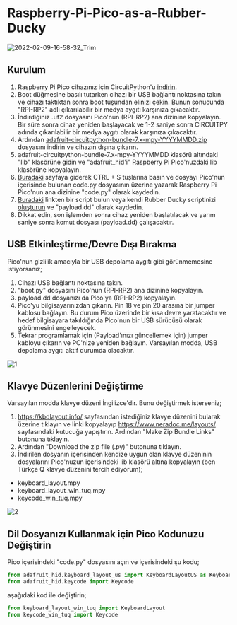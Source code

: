 # Raspberry-Pi-Pico-as-a-Rubber-Ducky 

![2022-02-09-16-58-32_Trim](https://user-images.githubusercontent.com/29992381/153216687-11a80cd9-38f5-4b8a-b247-9fe963997136.gif)


## Kurulum

1) Raspberry Pi Pico cihazınız için CircuitPython'u [indirin](https://circuitpython.org/board/raspberry_pi_pico/). 
2) Boot düğmesine basılı tutarken cihazı bir USB bağlantı noktasına takın ve cihazı taktıktan sonra boot tuşundan elinizi çekin. Bunun sonucunda "RPI-RP2" adlı çıkarılabilir bir medya aygıtı karşınıza çıkacaktır.
3) İndirdiğiniz .uf2 dosyasını Pico'nun (RPI-RP2) ana dizinine kopyalayın. Bir süre sonra cihaz yeniden başlayacak ve 1-2 saniye sonra CIRCUITPY adında çıkarılabilir bir medya aygıtı olarak karşınıza çıkacaktır.
4) Ardından [adafruit-circuitpython-bundle-7.x-mpy-YYYYMMDD.zip](https://github.com/adafruit/Adafruit_CircuitPython_Bundle/releases/latest) dosyasını indirin ve cihazın dışına çıkarın. 
5) adafruit-circuitpython-bundle-7.x-mpy-YYYYMMDD klasörü altındaki "lib" klasörüne gidin ve "adafruit_hid'i" Raspberry Pi Pico'nuzdaki lib klasörüne kopyalayın.
6) [Buradaki](https://raw.githubusercontent.com/dbisu/pico-ducky/main/duckyinpython.py) sayfaya giderek CTRL + S tuşlarına basın ve dosyayı Pico'nun içerisinde bulunan code.py dosyasının üzerine yazarak Raspberry Pi Pico'nun ana dizinine "code.py" olarak kaydedin.
7) [Buradaki](https://github.com/hak5darren/USB-Rubber-Ducky/wiki/Payloads) linkten bir script bulun veya kendi Rubber Ducky scriptinizi [oluşturun](https://github.com/hak5darren/USB-Rubber-Ducky/wiki/Duckyscript) ve "payload.dd" olarak kaydedin.
8) Dikkat edin, son işlemden sonra cihaz yeniden başlatılacak ve yarım saniye sonra komut dosyası (payload.dd) çalışacaktır.

## USB Etkinleştirme/Devre Dışı Bırakma

Pico'nun gizlilik amacıyla bir USB depolama aygıtı gibi görünmemesine istiyorsanız;
1) Cihazı USB bağlantı noktasına takın.
2) "boot.py" dosyasını Pico'nun (RPI-RP2) ana dizinine kopyalayın.
3) payload.dd dosyanızı da Pico'ya (RPI-RP2) kopyalayın.
4) Pico'yu bilgisayarınızdan çıkarın. Pin 18 ve pin 20 arasına bir jumper kablosu bağlayın. Bu durum Pico üzerinde bir kısa devre yaratacaktır ve hedef bilgisayara takıldığında Pico'nun bir USB sürücüsü olarak görünmesini engelleyecek.
5) Tekrar programlamak için (Payload'ınızı güncellemek için) jumper kabloyu çıkarın ve PC'nize yeniden bağlayın. Varsayılan modda, USB depolama aygıtı aktif durumda olacaktır.

![1](https://user-images.githubusercontent.com/29992381/153219218-98d55417-4d9f-45a9-bbdf-1d719625b41d.jpg)


## Klavye Düzenlerini Değiştirme

Varsayılan modda klavye düzeni İngilizce'dir. Bunu değiştirmek isterseniz;
1) https://kbdlayout.info/ sayfasından istediğiniz klavye düzenini bularak üzerine tıklayın ve linki kopyalayıp https://www.neradoc.me/layouts/ sayfasındaki kutucuğa yapıştırın. Ardından "Make Zip Bundle Links" butonuna tıklayın.
2) Ardından "Download the zip file (.py)" butonuna tıklayın.
3) İndirilen dosyanın içerisinden kendize uygun olan klavye düzeninin dosyalarını Pico'nuzun içerisindeki lib klasörü altına kopyalayın (ben Türkçe Q klavye düzenini tercih ediyorum);
- keyboard_layout.mpy
- keyboard_layout_win_tuq.mpy
- keycode_win_tuq.mpy

![2](https://user-images.githubusercontent.com/29992381/153212715-a0efbc44-1b14-41aa-8f2b-da8b7e0c4ab9.png)

## Dil Dosyanızı Kullanmak için Pico Kodunuzu Değiştirin

Pico içerisindeki "code.py" dosyasını açın ve içerisindeki şu kodu;
```python
from adafruit_hid.keyboard_layout_us import KeyboardLayoutUS as KeyboardLayout
from adafruit_hid.keycode import Keycode
```

aşağıdaki kod ile değiştirin;

```python
from keyboard_layout_win_tuq import KeyboardLayout
from keycode_win_tuq import Keycode
```


